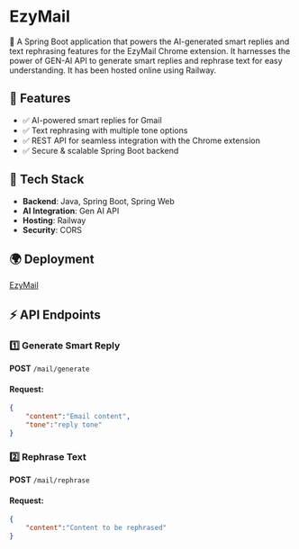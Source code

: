 # EzyMail

🚀 A Spring Boot application that powers the AI-generated smart replies and text rephrasing features for the EzyMail Chrome extension.
    It harnesses the power of GEN-AI API to generate smart replies and rephrase text for easy understanding. 
    It has been hosted online using Railway.

## 🌟 Features
- ✅ AI-powered smart replies for Gmail  
- ✅ Text rephrasing with multiple tone options  
- ✅ REST API for seamless integration with the Chrome extension  
- ✅ Secure & scalable Spring Boot backend  



## 📌 Tech Stack
- **Backend**: Java, Spring Boot, Spring Web  
- **AI Integration**: Gen AI API 
- **Hosting**: Railway 
- **Security**: CORS


## 🌍 Deployment
 
 [EzyMail](https://ezymail-production.up.railway.app/ezymail)


## ⚡ API Endpoints

### 1️⃣ Generate Smart Reply  
**POST** `/mail/generate`  
#### **Request:**
```json
{
    "content":"Email content",
    "tone":"reply tone"
}
```

### 2️⃣ Rephrase Text
**POST** `/mail/rephrase`  
#### **Request:**
```json
{
    "content":"Content to be rephrased"
}
```